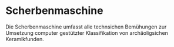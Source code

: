 # Scherbenmaschine
Die Scherbenmaschine umfasst alle technsichen Bemühungen zur Umsetzung computer gestützter Klassifikation von archäoligsichen Keramikfunden.
